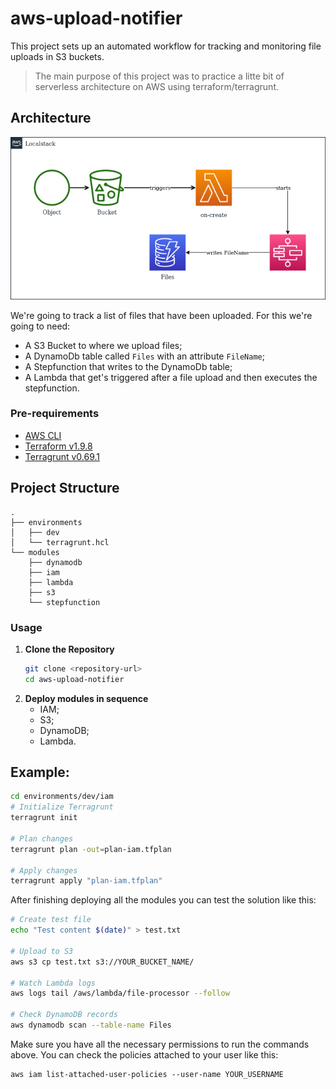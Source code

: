 # aws-upload-notifier

This project sets up an automated workflow for tracking and monitoring file uploads in S3 buckets. 

> The main purpose of this project was to practice a litte bit of serverless architecture on AWS using terraform/terragrunt.

## Architecture

![Architecture](assignment.drawio.png)

We're going to track a list of files that have been uploaded. For this we're going to need:
- A S3 Bucket to where we upload files;
- A DynamoDb table called `Files` with an attribute `FileName`;
- A Stepfunction that writes to the DynamoDb table;
- A Lambda that get's triggered after a file upload and then executes the stepfunction.

### Pre-requirements
- [AWS CLI](https://aws.amazon.com/cli/)
- [Terraform v1.9.8](https://www.terraform.io/)
- [Terragrunt v0.69.1](https://terragrunt.gruntwork.io/)

## Project Structure
```
.
├── environments
│   ├── dev
│   └── terragrunt.hcl
└── modules
    ├── dynamodb
    ├── iam
    ├── lambda
    ├── s3
    └── stepfunction
```

### Usage

1. **Clone the Repository**
   ```bash
   git clone <repository-url>
   cd aws-upload-notifier
   ```
2. **Deploy modules in sequence**
   - IAM;
   - S3;
   - DynamoDB;
   - Lambda.   

## Example:
```bash
cd environments/dev/iam 
# Initialize Terragrunt
terragrunt init

# Plan changes
terragrunt plan -out=plan-iam.tfplan

# Apply changes
terragrunt apply "plan-iam.tfplan"
```

After finishing deploying all the modules you can test the solution like this:

```bash
# Create test file
echo "Test content $(date)" > test.txt

# Upload to S3
aws s3 cp test.txt s3://YOUR_BUCKET_NAME/

# Watch Lambda logs
aws logs tail /aws/lambda/file-processor --follow

# Check DynamoDB records
aws dynamodb scan --table-name Files
```

Make sure you have all the necessary permissions to run the commands above. You can check the policies attached to your user like this:

```
aws iam list-attached-user-policies --user-name YOUR_USERNAME
```
